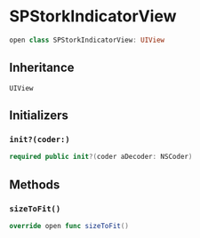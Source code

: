 # SPStorkIndicatorView

``` swift
open class SPStorkIndicatorView: UIView 
```

## Inheritance

`UIView`

## Initializers

### `init?(coder:)`

``` swift
required public init?(coder aDecoder: NSCoder) 
```

## Methods

### `sizeToFit()`

``` swift
override open func sizeToFit() 
```
